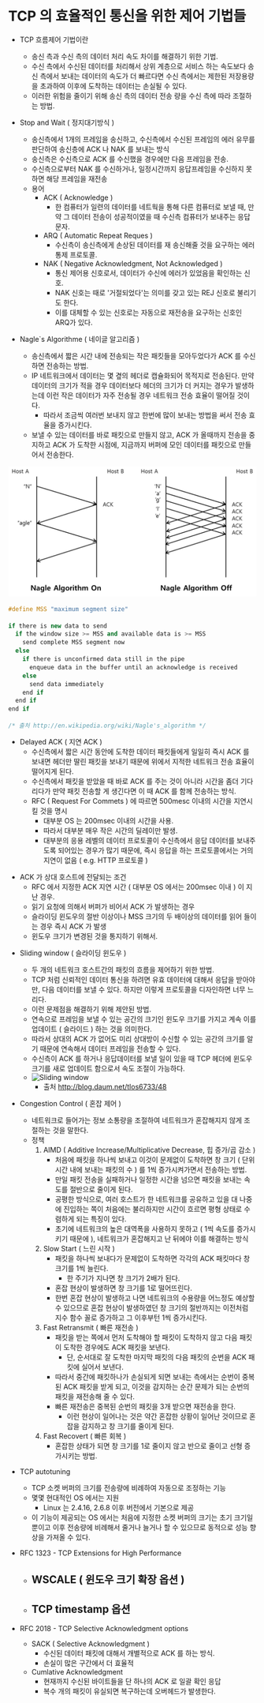 # TCP 의 효율적인 통신을 위한 제어 기법들
* TCP 흐름제어 기법이란
    - 송신 측과 수신 측의 데이터 처리 속도 차이를 해결하기 위한 기법.
    - 수신 측에서 수신된 데이터를 처리해서 상위 계층으로 서비스 하는 속도보다 
    송신 측에서 보내는 데이터의 속도가 더 빠르다면 수신 측에서는 제한된 저장용량을 초과하여 
    이후에 도착하는 데이터는 손실될 수 있다.
    - 이러한 위험을 줄이기 위해 송신 측의 데이터 전송 량을 수신 측에 따라 조절하는 방법.

* Stop and Wait ( 정지대기방식 )
	- 송신측에서 1개의 프레임을 송신하고, 수신측에서 수신된 프레임의 에러 유무를 판단하여 송신층에 ACK 나  NAK 를 보내는 방식
    - 송신측은 수신측으로 ACK 를 수신했을 경우에만 다음 프레임을 전송.
    - 수신측으로부터 NAK 를 수신하거나, 일정시간까지 응답프레임을 수신하지 못하면 해당 프레임을 재전송
    * 용어
    	- ACK ( Acknowledge )
       		- 한 컴퓨터가 일련의 데이터를 네트웍을 통해 다른 컴퓨터로 보낼 때, 
			만약 그 데이터 전송이 성공적이였을 때 수신측 컴퓨터가 보내주는 응답 문자.
       	- ARQ ( Automatic Repeat Reques )
       		- 수신측이 송신측에게 손상된 데이터를 재 송신해줄 것을 요구하는 에러 통제 프로토콜.
       	- NAK ( Negative Acknowledgment, Not Acknowledged )
       		- 통신 제어용 신호로서, 데이터가 수신에 에러가 있었음을 확인하는 신호. 
       		- NAK 신호는 때로 '거절되었다'는 의미를 갖고 있는 REJ 신호로 불리기도 한다. 
       		- 이를 대체할 수 있는 신호로는 자동으로 재전송을 요구하는 신호인 ARQ가 있다.

* Nagle`s Algorithme ( 네이글 알고리즘 )
	* 송신측에서 짧은 시간 내에 전송되는 작은 패킷들을 모아두었다가 ACK 를 수신하면 전송하는 방법.
	- IP 네트워크에서 데이터는 몇 곂의 헤더로 캡슐화되어 목적지로 전송된다. 
	만약 데이터의 크기가 적을 경우 데이터보다 헤더의 크기가 더 커지는 경우가 발생하는데 
	이런 작은 데이터가 자주 전송될 경우 네트워크 전송 효율이 떨어질 것이다.
		- 따라서 조금씩 여러번 보내지 않고 한번에 많이 보내는 방법을 써서 전송 효율을 증가시킨다.
	- 보낼 수 있는 데이터를 바로 패킷으로 만들지 않고, ACK 가 올때까지 전송을 중지하고
	ACK 가 도착한 시점에, 지금까지 버퍼에 모인 데이터를 패킷으로 만들어서 전송한다.

![Nagle]( https://github.com/martinkang/MyText/blob/master/LinuxNetworkProgramming/img/nagle2.png )


``` c++
#define MSS "maximum segment size"

if there is new data to send
  if the window size >= MSS and available data is >= MSS
    send complete MSS segment now
  else
    if there is unconfirmed data still in the pipe
      enqueue data in the buffer until an acknowledge is received
    else
      send data immediately
    end if
  end if
end if

/* 출처 http://en.wikipedia.org/wiki/Nagle's_algorithm */
```

* Delayed ACK ( 지연 ACK )
	- 수신측에서 짧은 시간 동안에 도착한 데이터 패킷들에게 일일히 즉시 ACK 를 보내면 
	헤더만 딸린 패킷을 보내기 때문에 위에서 지적한 네트워크 전송 효율이 떨어지게 된다.
	- 수신측에서 패킷을 받았을 때 바로 ACK 를 주는 것이 아니라 시간을 좀더 기다리다가
	만약 패킷 전송할 게 생긴다면 이 때 ACK 를 함께 전송하는 방식.
	- RFC ( Request For Commets ) 에 따르면 500mesc 이내의 시간을 지연시킬 것을 명시
		- 대부분 OS 는 200msec 이내의 시간을 사용.
		- 따라서 대부분 매우 작은 시간의 딜레이만 발생.
		- 대부분의 응용 레벨의 데이터 프로토콜이 수신측에서 응답 데이터를 보내주도록 되어있는 경우가 많기 때문에,
		즉시 응답을 하는 프로토콜에서는 거의 지연이 없음 ( e.g. HTTP 프로토콜 )

- ACK 가 상대 호스트에 전달되는 조건
	- RFC 에서 지정한 ACK 지연 시간 ( 대부분 OS 에서는 200msec 이내 ) 이 지난 경우.
	- 읽기 요청에 의해서 버퍼가 비어서 ACK 가 발생하는 경우
	- 슬라이딩 윈도우의 절반 이상이나 MSS 크기의 두 배이상의 데이터를 읽어 들이는 경우 즉시 ACK 가 발생
	- 윈도우 크기가 변경된 것을 통지하기 위해서.

* Sliding window ( 슬라이딩 윈도우 )
    - 두 개의 네트워크 호스트간의 패킷의 흐름을 제어하기 위한 방법.
	- TCP 처럼 신뢰적인 데이터 통신을 하려면 유효 데이터에 대해서 응답을 받아야만, 다음 데이터를 보낼 수 있다.
		하지만 이렇게 프로토콜을 디자인하면 너무 느리다.
	- 이런 문제점을 해결하기 위해 제안된 방법.
    - 연속으로 프레임을 보낼 수 있는 공간의 크기인 윈도우 크기를 가지고 
	계속 이를 업데이트 ( 슬라이드 ) 하는 것을 의미한다.
	- 따라서 상대의 ACK 가 없어도 미리 상대방이 수신할 수 있는 공간의 크기를 알기 때문에
	연속해서 데이터 프레임을 전송할 수 있다.
	- 수신측이 ACK 를 하거나 응답데이터를 보낼 일이 있을 때 TCP 헤더에 윈도우 크기를 새로 업데이트 함으로서
		속도 조절이 가능하다.
	- ![Sliding window]( http://cfile214.uf.daum.net/image/162B454650EB87FA1285A9 )  
		- 출처 http://blog.daum.net/tlos6733/48

* Congestion Control ( 혼잡 제어 )
	- 네트워크로 들어가는 정보 소통량을 조절하여 네트워크가 혼잡해지지 않게 조절하는 것을 말한다.
	* 정책
		1. AIMD ( Additive Increase/Multiplicative Decrease, 힙 증가/곱 감소 )
			- 처음에 패킷을 하나씩 보내고 이것이 문제없이 도착하면 창 크기 ( 단위 시간 내에 보내는 패킷의 수 )
			를 1씩 증가시켜가면서 전송하는 방법.
			- 만일 패킷 전송을 실패하거나 일정한 시간을 넘으면 패킷을 보내는 속도를 절반으로 줄이게 된다.
			- 공평한 방식으로, 여러 호스트가 한 네트워크를 공유하고 있을 대 나중에 진입하는 쪽이
			처음에는 불리하지만 시간이 흐르면 평형 상태로 수렴하게 되는 특징이 있다.
			- 초기에 네트워크의 높은 대역폭을 사용하지 못하고 ( 1씩 속도를 증가시키기 때문에 ), 
			네트워크가 혼잡해지고 난 뒤에야 이를 해결하는 방식
		2. Slow Start ( 느린 시작 )
			- 패킷을 하나씩 보내다가 문제없이 도착하면 각각의 ACK 패킷마다 창 크기를 1씩 늘린다.
				- 한 주기가 지나면 창 크기가 2배가 된다.
			- 혼잡 현상이 발생하면 창 크기를 1로 떨어뜨린다.
			- 한번 혼잡 현상이 발생하고 나면 네트워크의 수용량을 어느정도 예상할 수 있으므로 
			혼잡 현상이 발생하였던 창 크기의 절반까지는 이전처럼 지수 함수 꼴로 증가하고
			그 이후부턴 1씩 증가시킨다.
		3. Fast Retransmit ( 빠른 재전송 )
			- 패킷을 받는 쪽에서 먼저 도착해야 할 패킷이 도착하지 않고 
			다음 패킷이 도착한 경우에도 ACK 패킷을 보낸다. 
				- 단, 순서대로 잘 도착한 마지막 패킷의 다음 패킷의 순번을 ACK 패킷에 실어서 보낸다. 
			- 따라서 중간에 패킷하나가 손실되게 되면 보내는 측에서는 순번이 중복된 ACK 패킷을 받게 되고, 
			이것을 감지하는 순간 문제가 되는 순번의 패킷을 재전송해 줄 수 있다. 
			- 빠른 재전송은 중복된 순번의 패킷을 3개 받으면 재전송을 한다. 
				- 이런 현상이 일어나는 것은 약간 혼잡한 상황이 일어난 것이므로 
				혼잡을 감지하고 창 크기를 줄이게 된다.
		4. Fast Recovert ( 빠른 회복 )
			- 혼잡한 상태가 되면 창 크기를 1로 줄이지 않고 반으로 줄이고 선형 증가시키는 방법.
		
* TCP autotuning
	- TCP 소켓 버퍼의 크기를 전송량에 비례하여 자동으로 조정하는 기능
	- 몇몇 현대적인 OS 에서는 지원
		- Linux 는 2.4.16, 2.6.8 이후 버전에서 기본으로 제공
	- 이 기능이 제공되는 OS 에서는 처음에 지정한 소켓 버퍼의 크기는 초기 크기일 뿐이고
	이후 전송량에 비례해서 줄거나 늘거나 할 수 있으므로 동적으로 성능 향상을 가져올 수 있다.

* RFC 1323 - TCP Extensions for High Performance
	- WSCALE ( 윈도우 크기 확장 옵션 )
		- 
	- TCP timestamp 옵션
		-

* RFC 2018 - TCP Selective Acknowledgment options
	* SACK ( Selective Acknowledgment )
		- 수신된 데이터 패킷에 대해서 개별적으로 ACK 를 하는 방식.
		- 손실이 많은 구간에서 더 효율적
	* Cumlative Acknowledgment
		- 현재까지 수신된 바이트들을 단 하나의 ACK 로 일괄 확인 응답
		- 복수 개의 패킷이 유실되면 복구하는데 오버헤드가 발생한다.


